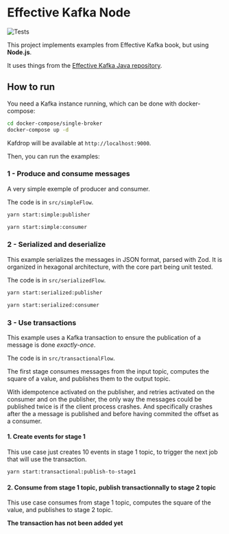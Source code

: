 # Effective Kafka Node

![Tests](https://github.com/mkrtchian/humble-object-pattern/workflows/Tests/badge.svg?branch=main)

This project implements examples from Effective Kafka book, but using **Node.js**.

It uses things from the [Effective Kafka Java repository](https://github.com/ekoutanov/effectivekafka).

## How to run

You need a Kafka instance running, which can be done with docker-compose:

```bash
cd docker-compose/single-broker
docker-compose up -d
```

Kafdrop will be available at `http://localhost:9000`.

Then, you can run the examples:

### 1 - Produce and consume messages

A very simple exemple of producer and consumer.

The code is in `src/simpleFlow`.

```bash
yarn start:simple:publisher
```

```bash
yarn start:simple:consumer
```

### 2 - Serialized and deserialize

This example serializes the messages in JSON format, parsed with Zod. It is organized in hexagonal architecture, with the core part being unit tested.

The code is in `src/serializedFlow`.

```bash
yarn start:serialized:publisher
```

```bash
yarn start:serialized:consumer
```

### 3 - Use transactions

This example uses a Kafka transaction to ensure the publication of a message is done _exactly-once_.

The code is in `src/transactionalFlow`.

The first stage consumes messages from the input topic, computes the square of a value, and publishes them to the output topic.

With idempotence activated on the publisher, and retries activated on the consumer and on the publisher, the only way the messages could be published twice is if the client process crashes. And specifically crashes after the a message is published and before having commited the offset as a consumer.

#### 1. Create events for stage 1

This use case just creates 10 events in stage 1 topic, to trigger the next job that will use the transaction.

```bash
yarn start:transactional:publish-to-stage1
```

#### 2. Consume from stage 1 topic, publish transactionnally to stage 2 topic

This use case consumes from stage 1 topic, computes the square of the value, and publishes to stage 2 topic.

**The transaction has not been added yet**
